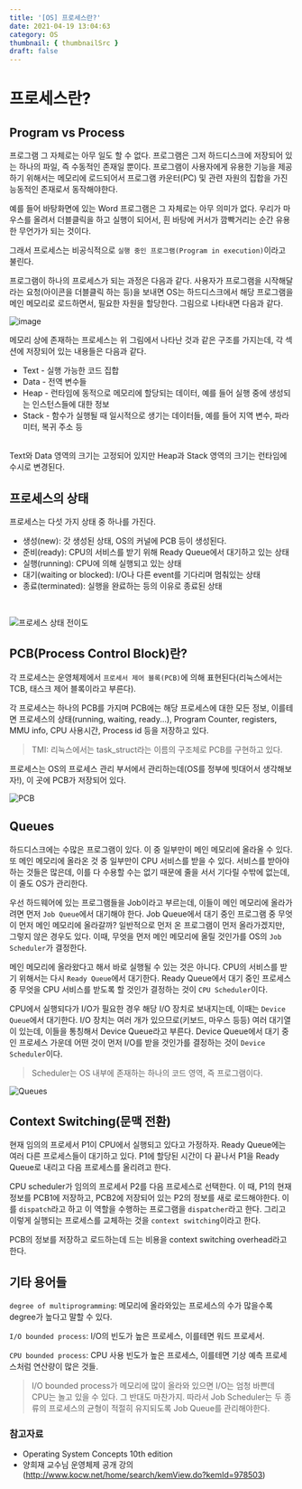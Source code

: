 ```yaml
---
title: '[OS] 프로세스란?'
date: 2021-04-19 13:04:63
category: OS
thumbnail: { thumbnailSrc }
draft: false
---
```


# 프로세스란?

## Program vs Process

프로그램 그 자체로는 아무 일도 할 수 없다. 프로그램은 그저 하드디스크에 저장되어 있는 하나의 파일, 즉 수동적인 존재일 뿐이다.
프로그램이 사용자에게 유용한 기능을 제공하기 위해서는 메모리에 로드되어서 프로그램 카운터(PC) 및 관련 자원의 집합을
가진 능동적인 존재로서 동작해야한다.

예를 들어 바탕화면에 있는 Word 프로그램은 그 자체로는 아무 의미가 없다. 우리가 마우스를 올려서
더블클릭을 하고 실행이 되어서, 흰 바탕에 커서가 깜빡거리는 순간 유용한 무언가가 되는 것이다.

그래서 프로세스는 비공식적으로 `실행 중인 프로그램(Program in execution)`이라고 불린다.

프로그램이 하나의 프로세스가 되는 과정은 다음과 같다. 사용자가 프로그램을 시작해달라는 요청(아이콘을 더블클릭 하는 등)을 보내면
OS는 하드디스크에서 해당 프로그램을 메인 메모리로 로드하면서, 필요한 자원을 할당한다. 그림으로 나타내면 다음과 같다.

![image](https://user-images.githubusercontent.com/63030569/115200281-fff8e000-a12e-11eb-8ec2-a397d1e310ed.png)


메모리 상에 존재하는 프로세스는 위 그림에서 나타난 것과 같은 구조를 가지는데, 각 섹션에 저장되어 있는 내용들은 다음과 같다.

* Text - 실행 가능한 코드 집합
* Data - 전역 변수들
* Heap - 런타임에 동적으로 메모리에 할당되는 데이터, 예를 들어 실행 중에 생성되는 인스턴스들에 대한 정보
* Stack - 함수가 실행될 때 일시적으로 생기는 데이터들, 예를 들어 지역 변수, 파라미터, 복귀 주소 등

<br />
Text와 Data 영역의 크기는 고정되어 있지만 Heap과 Stack 영역의 크기는 런타임에 수시로 변경된다.

## 프로세스의 상태

프로세스는 다섯 가지 상태 중 하나를 가진다.

* 생성(new): 갓 생성된 상태, OS의 커널에 PCB 등이 생성된다.
* 준비(ready): CPU의 서비스를 받기 위해 Ready Queue에서 대기하고 있는 상태
* 실행(running): CPU에 의해 실행되고 있는 상태
* 대기(waiting or blocked): I/O나 다른 event를 기다리며 멈춰있는 상태
* 종료(terminated): 실행을 완료하는 등의 이유로 종료된 상태

<br />

![프로세스 상태 전이도](https://img1.daumcdn.net/thumb/R1280x0/?scode=mtistory2&fname=https%3A%2F%2Fblog.kakaocdn.net%2Fdn%2FbGxrUj%2Fbtq2iVXMJOM%2F61klL3tYachPCWMigZiDvK%2Fimg.png)

## PCB(Process Control Block)란?

각 프로세스는 운영체제에서 `프로세서 제어 블록(PCB)`에 의해 표현된다(리눅스에서는 TCB, 태스크 제어 블록이라고 부른다).

각 프로세스는 하나의 PCB를 가지며 PCB에는 해당 프로세스에 대한 모든 정보, 
이를테면 프로세스의 상태(running, waiting, ready...), Program Counter,
registers, MMU info, CPU 사용시간, Process id 등을 저장하고 있다.

> TMI: 리눅스에서는 task_struct라는 이름의 구조체로 PCB를 구현하고 있다.

프로세스는 OS의 프로세스 관리 부서에서 관리하는데(OS를 정부에 빗대어서 생각해보자!), 이 곳에 PCB가 저장되어 있다.

![PCB](https://img1.daumcdn.net/thumb/R1280x0/?scode=mtistory2&fname=https%3A%2F%2Fblog.kakaocdn.net%2Fdn%2FeKgCWo%2Fbtq2npjl5dZ%2FpYbh3TtQ9AiUk6t6M9kVjk%2Fimg.png)


## Queues
하드디스크에는 수많은 프로그램이 있다. 이 중 일부만이 메인 메모리에 올라올 수 있다. 또 메인 메모리에 올라온 것 중 일부만이 CPU 서비스를 받을 수 있다. 
서비스를 받아야 하는 것들은 많은데, 이를 다 수용할 수는 없기 때문에 줄을 서서 기다릴 수밖에 없는데, 이 줄도 OS가 관리한다.

우선 하드웨어에 있는 프로그램들을 Job이라고 부르는데, 이들이 메인 메모리에 올라가려면 먼저 `Job Queue`에서 대기해야 한다. 
Job Queue에서 대기 중인 프로그램 중 무엇이 먼저 메인 메모리에 올라갈까? 일반적으로 먼저 온 프로그램이 먼저 올라가겠지만, 그렇지 않은 경우도 있다.
이때, 무엇을 먼저 메인 메모리에 올릴 것인가를 OS의 `Job Scheduler`가 결정한다.

메인 메모리에 올라왔다고 해서 바로 실행될 수 있는 것은 아니다. CPU의 서비스를 받기 위해서는 다시 `Ready Queue`에서 
대기한다. Ready Queue에서 대기 중인 프로세스 중 무엇을 CPU 서비스를 받도록 할 것인가 결정하는 것이 `CPU Scheduler`이다.

CPU에서 실행되다가 I/O가 필요한 경우 해당 I/O 장치로 보내지는데, 이때는 `Device Queue`에서 대기한다. I/O 장치는 여러 개가 있으므로(키보드, 마우스 등등) 여러 대기열이 있는데, 
이들을 통칭해서 Device Queue라고 부른다. Device Queue에서 대기 중인 프로세스 가운데 어떤 것이 먼저 I/O를 받을 것인가를 결정하는 것이 `Device Scheduler`이다.

> Scheduler는 OS 내부에 존재하는 하나의 코드 영역, 즉 프로그램이다.

![Queues](https://img1.daumcdn.net/thumb/R1280x0/?scode=mtistory2&fname=https%3A%2F%2Fblog.kakaocdn.net%2Fdn%2FepHCvj%2Fbtq2npDGmXb%2F8NefdQamTmdsq6GzYxsho0%2Fimg.png)

## Context Switching(문맥 전환)

현재 임의의 프로세서 P1이 CPU에서 실행되고 있다고 가정하자. Ready Queue에는 여러 다른 프로세스들이 대기하고 있다. 
P1에 할당된 시간이 다 끝나서 P1을 Ready Queue로 내리고 다음 프로세스를 올리려고 한다. 

CPU scheduler가 임의의 프로세서 P2를 다음 프로세스로 선택한다.
이 때, P1의 현재 정보를 PCB1에 저장하고, PCB2에 저장되어 있는 P2의 정보를 새로 로드해야한다. 이를 `dispatch`라고 하고 이 역할을 수행하는 프로그램을 `dispatcher`라고 한다. 
그리고 이렇게 실행되는 프로세스를 교체하는 것을 `context switching`이라고 한다.

PCB의 정보를 저장하고 로드하는데 드는 비용을 context switching overhead라고 한다.

## 기타 용어들

`degree of multiprogramming`: 메모리에 올라와있는 프로세스의 수가 많을수록 degree가 높다고 말할 수 있다.

`I/O bounded process`: I/O의 빈도가 높은 프로세스, 이를테면 워드 프로세서.

`CPU bounded process`: CPU 사용 빈도가 높은 프로세스, 이를테면 기상 예측 프로세스처럼 연산량이 많은 것들.

> I/O bounded process가 메모리에 많이 올라와 있으면 I/O는 엄청 바쁜데 CPU는 놀고 있을 수 있다. 그 반대도 마찬가지. 
> 따라서 Job Scheduler는 두 종류의 프로세스의 균형이 적절히 유지되도록 Job Queue를 관리해야한다.

### 참고자료

* Operating System Concepts 10th edition
* 양희재 교수님 운영체제 공개 강의(http://www.kocw.net/home/search/kemView.do?kemId=978503)
